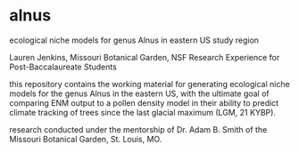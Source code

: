 # alnus
 
ecological niche models for genus Alnus in eastern US study region

Lauren Jenkins, Missouri Botanical Garden, NSF Research Experience for Post-Baccalaureate Students

this repository contains the working material for generating ecological niche models for the genus Alnus in the eastern US, with the ultimate goal of comparing ENM output to a pollen density model in their ability to predict climate tracking of trees since the last glacial maximum (LGM, 21 KYBP).

research conducted under the mentorship of Dr. Adam B. Smith of the Missouri Botanical Garden, St. Louis, MO.